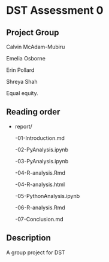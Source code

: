 # DST Assessment 0

## Project Group

Calvin McAdam-Mubiru

Emelia Osborne

Erin Pollard

Shreya Shah

Equal equity.

## Reading order

* report/

  -01-Introduction.md
  
  -02-PyAnalysis.ipynb
  
  -03-PyAnalysis.ipynb
  
  -04-R-analysis.Rmd
  
  -04-R-analysis.html
  
  -05-PythonAnalysis.ipynb
  
  -06-R-analysis.Rmd
  
  -07-Conclusion.md
  
## Description 
A group project for DST
